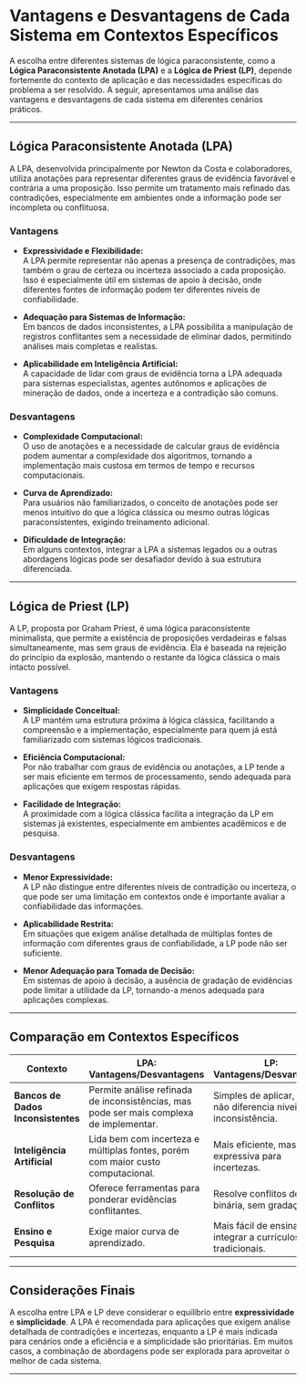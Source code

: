 
# Vantagens e Desvantagens de Cada Sistema em Contextos Específicos

A escolha entre diferentes sistemas de lógica paraconsistente, como a **Lógica Paraconsistente Anotada (LPA)** e a **Lógica de Priest (LP)**, depende fortemente do contexto de aplicação e das necessidades específicas do problema a ser resolvido. A seguir, apresentamos uma análise das vantagens e desvantagens de cada sistema em diferentes cenários práticos.

---

## Lógica Paraconsistente Anotada (LPA)

A LPA, desenvolvida principalmente por Newton da Costa e colaboradores, utiliza anotações para representar diferentes graus de evidência favorável e contrária a uma proposição. Isso permite um tratamento mais refinado das contradições, especialmente em ambientes onde a informação pode ser incompleta ou conflituosa.

### Vantagens

- **Expressividade e Flexibilidade:**  
  A LPA permite representar não apenas a presença de contradições, mas também o grau de certeza ou incerteza associado a cada proposição. Isso é especialmente útil em sistemas de apoio à decisão, onde diferentes fontes de informação podem ter diferentes níveis de confiabilidade.

- **Adequação para Sistemas de Informação:**  
  Em bancos de dados inconsistentes, a LPA possibilita a manipulação de registros conflitantes sem a necessidade de eliminar dados, permitindo análises mais completas e realistas.

- **Aplicabilidade em Inteligência Artificial:**  
  A capacidade de lidar com graus de evidência torna a LPA adequada para sistemas especialistas, agentes autônomos e aplicações de mineração de dados, onde a incerteza e a contradição são comuns.

### Desvantagens

- **Complexidade Computacional:**  
  O uso de anotações e a necessidade de calcular graus de evidência podem aumentar a complexidade dos algoritmos, tornando a implementação mais custosa em termos de tempo e recursos computacionais.

- **Curva de Aprendizado:**  
  Para usuários não familiarizados, o conceito de anotações pode ser menos intuitivo do que a lógica clássica ou mesmo outras lógicas paraconsistentes, exigindo treinamento adicional.

- **Dificuldade de Integração:**  
  Em alguns contextos, integrar a LPA a sistemas legados ou a outras abordagens lógicas pode ser desafiador devido à sua estrutura diferenciada.

---

## Lógica de Priest (LP)

A LP, proposta por Graham Priest, é uma lógica paraconsistente minimalista, que permite a existência de proposições verdadeiras e falsas simultaneamente, mas sem graus de evidência. Ela é baseada na rejeição do princípio da explosão, mantendo o restante da lógica clássica o mais intacto possível.

### Vantagens

- **Simplicidade Conceitual:**  
  A LP mantém uma estrutura próxima à lógica clássica, facilitando a compreensão e a implementação, especialmente para quem já está familiarizado com sistemas lógicos tradicionais.

- **Eficiência Computacional:**  
  Por não trabalhar com graus de evidência ou anotações, a LP tende a ser mais eficiente em termos de processamento, sendo adequada para aplicações que exigem respostas rápidas.

- **Facilidade de Integração:**  
  A proximidade com a lógica clássica facilita a integração da LP em sistemas já existentes, especialmente em ambientes acadêmicos e de pesquisa.

### Desvantagens

- **Menor Expressividade:**  
  A LP não distingue entre diferentes níveis de contradição ou incerteza, o que pode ser uma limitação em contextos onde é importante avaliar a confiabilidade das informações.

- **Aplicabilidade Restrita:**  
  Em situações que exigem análise detalhada de múltiplas fontes de informação com diferentes graus de confiabilidade, a LP pode não ser suficiente.

- **Menor Adequação para Tomada de Decisão:**  
  Em sistemas de apoio à decisão, a ausência de gradação de evidências pode limitar a utilidade da LP, tornando-a menos adequada para aplicações complexas.

---

## Comparação em Contextos Específicos

| Contexto                        | LPA: Vantagens/Desvantagens                  | LP: Vantagens/Desvantagens                   |
|----------------------------------|----------------------------------------------|----------------------------------------------|
| **Bancos de Dados Inconsistentes** | Permite análise refinada de inconsistências, mas pode ser mais complexa de implementar. | Simples de aplicar, mas não diferencia níveis de inconsistência. |
| **Inteligência Artificial**      | Lida bem com incerteza e múltiplas fontes, porém com maior custo computacional. | Mais eficiente, mas menos expressiva para incertezas. |
| **Resolução de Conflitos**       | Oferece ferramentas para ponderar evidências conflitantes. | Resolve conflitos de forma binária, sem gradação. |
| **Ensino e Pesquisa**            | Exige maior curva de aprendizado.            | Mais fácil de ensinar e integrar a currículos tradicionais. |

---

## Considerações Finais

A escolha entre LPA e LP deve considerar o equilíbrio entre **expressividade** e **simplicidade**. A LPA é recomendada para aplicações que exigem análise detalhada de contradições e incertezas, enquanto a LP é mais indicada para cenários onde a eficiência e a simplicidade são prioritárias. Em muitos casos, a combinação de abordagens pode ser explorada para aproveitar o melhor de cada sistema.

---
```